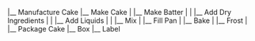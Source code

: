 |__ Manufacture Cake
   |__ Make Cake
   |   |__ Make Batter
   |   |   |__ Add Dry Ingredients
   |   |   |__ Add Liquids
   |   |   |__ Mix
   |   |__ Fill Pan
   |   |__ Bake
   |   |__ Frost
   |
   |__ Package Cake
       |__ Box
       |__ Label
